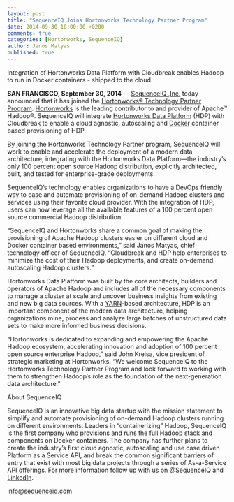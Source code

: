```yaml
---
layout: post
title: "SequenceIQ Joins Hortonworks Technology Partner Program"
date: 2014-09-30 18:00:00 +0200
comments: true
categories: [Hortonworks, SequenceIQ]
author: Janos Matyas
published: true
---
```


Integration of Hortonworks Data Platform with Cloudbreak enables Hadoop to run in Docker containers - shipped to the cloud.

**SAN FRANCISCO, September 30, 2014** — [SequenceIQ ,Inc.](http://sequenceiq.com/) today announced that it has joined the [Hortonworks® Technology Partner Program](http://hortonworks.com/partners/become-a-partner/). [Hortonworks](http://hortonworks.com/) is the leading contributor to and provider of Apache™ Hadoop®. SequenceIQ will integrate [Hortonworks Data Platform](http://hortonworks.com/hdp/) (HDP) with Cloudbreak to enable a cloud agnostic, autoscaling and [Docker](https://www.docker.com/) container based provisioning of HDP.

By joining the Hortonworks Technology Partner program, SequenceIQ will work to enable and accelerate the deployment of a modern data architecture, integrating with the Hortonworks Data Platform—the industry’s only 100 percent open source Hadoop distribution, explicitly architected, built, and tested for enterprise-grade deployments.

SequenceIQ’s technology enables organizations to have a DevOps friendly way to ease and automate provisioning of on-demand Hadoop clusters and services using their favorite cloud provider. With the integration of HDP, users can now leverage all the available features of a 100 percent open source commercial Hadoop distribution.

“SequenceIQ and Hortonworks share a common goal of making the provisioning of Apache Hadoop clusters easier on different cloud and Docker container based environments,” said Janos Matyas, chief technology officer of SequenceIQ. “Cloudbreak and HDP help enterprises to minimize the cost of their Hadoop deployments, and create on-demand autoscaling Hadoop clusters.”

<!-- more -->

Hortonworks Data Platform was built by the core architects, builders and operators of Apache Hadoop and includes all of the necessary components to manage a cluster at scale and uncover business insights from existing and new big data sources. With a [YARN](http://hortonworks.com/hadoop/yarn/)-based architecture, HDP is an important component of the modern data architecture, helping organizations mine, process and analyze large batches of unstructured data sets to make more informed business decisions.

“Hortonworks is dedicated to expanding and empowering the Apache Hadoop ecosystem, accelerating innovation and adoption of 100 percent open source enterprise Hadoop,” said John Kreisa, vice president of strategic marketing at Hortonworks. “We welcome SequenceIQ to the Hortonworks Technology Partner Program and look forward to working with them to strengthen Hadoop’s role as the foundation of the next-generation data architecture.”

About SequenceIQ

SequenceIQ is an innovative big data startup with the mission statement to simplify and automate provisioning of on-demand Hadoop clusters running on different environments. Leaders in “containerizing” Hadoop, SequenceIQ is the first company who provisions and runs the full Hadoop stack and components on Docker containers. The company has further plans to create the industry’s first cloud agnostic, autoscaling and use case driven Platform as a Service API, and break the common significant barriers of entry that exist with most big data projects through a series of As-a-Service API offerings.
For more information follow up with us on @SequenceIQ and [LinkedIn](https://www.linkedin.com/company/sequenceiq/).

info@sequenceiq.com
